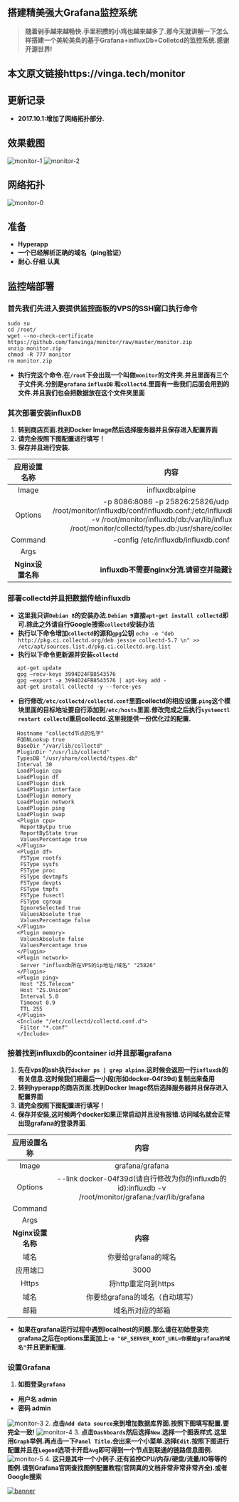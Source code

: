 
## 搭建精美强大Grafana监控系统


> **随着剁手越来越畅快.手里积攒的小鸡也越来越多了.那今天就讲解一下怎么样搭建一个美轮美奂的基于Grafana+influxDb+Colletcd的监控系统.感谢开源世界!**



## 本文原文链接https://vinga.tech/monitor



## 更新记录

- **2017.10.1:增加了网络拓扑部分.**



## 效果截图

![monitor-1](./images/monitor-1.jpg)
![monitor-2](./images/monitor-2.jpg)



## 网络拓扑

![monitor-0](./images/monitor-0.jpg)



## 准备

* **Hyperapp**
* **一个已经解析正确的域名（ping验证）**
* **耐心.仔细.认真**



## 监控端部署

### 首先我们先进入要提供监控面板的VPS的SSH窗口执行命令


```
sudo su
cd /root/ 
wget --no-check-certificate https://github.com/fanvinga/monitor/raw/master/monitor.zip
unzip monitor.zip 
chmod -R 777 monitor 
rm monitor.zip
```
* **执行完这个命令.在`/root`下会出现一个叫做`monitor`的文件夹.并且里面有三个子文件夹.分别是`grafana` `influxDB` 和`collectd`.里面有一些我们后面会用到的文件.并且我们也会把数据放在这个文件夹里面**




### 其次部署安装influxDB

1. **转到商店页面.找到Docker Image然后选择服务器并且保存进入配置界面**
2. **请完全按照下图配置进行填写！**
3. **保存并且进行安装.**

|    应用设置名称     |                    内容                    |
| :-----------: | :--------------------------------------: |
|     Image     |             influxdb:alpine              |
|    Options    | -p 8086:8086 -p 25826:25826/udp -v /root/monitor/influxdb/conf/influxdb.conf:/etc/influxdb/influxdb.conf:ro -v /root/monitor/influxdb/db:/var/lib/influxdb -v /root/monitor/collectd/types.db:/usr/share/collectd/types.db |
|    Command    |   -config /etc/influxdb/influxdb.conf    |
|     Args      |                                          |
| **Nginx设置名称** |     **influxdb不需要nginx分流.请留空并隐藏设置**      |



### 部署collectd并且把数据传给influxdb

*  **这里我只讲`Debian 8`的安装办法.`Debian 9`直接`apt-get install collectd`即可.除此之外请自行Google搜索`collectd`安装办法**
*  **执行以下命令增加`collectd`的源和`gpg`公钥**
   `echo -e "deb http://pkg.ci.collectd.org/deb jessie collectd-5.7 \n" >> /etc/apt/sources.list.d/pkg.ci.collectd.org.list`
*  **执行以下命令更新源并安装`collectd`**

```
   apt-get update
   gpg —recv-keys 3994D24FB8543576
   gpg —export -a 3994D24FB8543576 | apt-key add -
   apt-get install collectd -y --force-yes
```

*  **自行修改`/etc/collectd/collectd.conf`里面collectd的相应设置.`ping`这个模块里面的目标地址要自行添加到`/etc/hosts`里面.修改完成之后执行`systemctl restart collectd`重启collectd.这里我提供一份优化过的配置.**

```
   Hostname "collectd节点的名字"
   FQDNLookup true
   BaseDir "/var/lib/collectd"
   PluginDir "/usr/lib/collectd"
   TypesDB "/usr/share/collectd/types.db" 
   Interval 30
   LoadPlugin cpu
   LoadPlugin df
   LoadPlugin disk
   LoadPlugin interface
   LoadPlugin memory
   LoadPlugin network
   LoadPlugin ping
   LoadPlugin swap
   <Plugin cpu>
   	ReportByCpu true
   	ReportByState true
   	ValuesPercentage true
   </Plugin>
   <Plugin df>
   	FSType rootfs
   	FSType sysfs
   	FSType proc
   	FSType devtmpfs
   	FSType devpts
   	FSType tmpfs
   	FSType fusectl
   	FSType cgroup
   	IgnoreSelected true
   	ValuesAbsolute true
   	ValuesPercentage false
   </Plugin>
   <Plugin memory>
   	ValuesAbsolute false
   	ValuesPercentage true
   </Plugin>
   <Plugin network>
   	Server "influxdb所在VPS的ip地址/域名" "25826"
   </Plugin>
   <Plugin ping>
   	Host "ZS.Telecom"
   	Host "ZS.Unicom"
   	Interval 5.0
   	Timeout 0.9
   	TTL 255
   </Plugin>
   <Include "/etc/collectd/collectd.conf.d">
   	Filter "*.conf"
   </Include>
```



### 接着找到influxdb的container id并且部署grafana

1. **先在vps的ssh执行`docker ps | grep alpine`.这时候会返回一行`influxdb`的有关信息.这时候我们把最后一小段(形如docker-04f39d)复制出来备用**
2. **转到hyperapp的商店页面.找到Docker Image然后选择服务器并且保存进入配置界面**
3. **请完全按照下图配置进行填写！**
4. **保存并安装,这时候两个docker如果正常启动并且没有报错.访问域名就会正常出现grafana的登录界面**.

|    应用设置名称     |                    内容                    |
| :-----------: | :--------------------------------------: |
|     Image     |             grafana/grafana              |
|    Options    | --link docker-04f39d(请自行修改为你的influxdb的id):influxdb -v /root/monitor/grafana:/var/lib/grafana |
|    Command    |                                          |
|     Args      |                                          |
| **Nginx设置名称** |                  **内容**                  |
|      域名       |              你要给grafana的域名               |
|     应用端口      |                   3000                   |
|     Https     |              将http重定向到https              |
|      域名       |           你要给grafana的域名（自动填写）            |
|      邮箱       |                 域名所对应的邮箱                 |

*  **如果在grafana运行过程中遇到localhost的问题.那么请在初始登录完grafana之后在options里面加上`-e "GF_SERVER_ROOT_URL=你要给grafana的域名"`并且更新配置.**




### 设置Grafana

1. **如图登录`grafana`**
  * **用户名 admin**
  * **密码 admin**

  ![monitor-3](./images/monitor-3.jpg)
2. **点击`Add data source`来到增加数据库界面.按照下图填写配置.要完全一致!**
   ![monitor-4](./images/monitor-4.jpg)
3. **点击`Dashboards`然后选择`New`.选择一个图表样式.这里用`Graph`举例.再点击一下`Panel Title`.会出来一个小菜单.选择`Edit`.按照下图进行配置并且在`Legend`选项卡开启`Avg`即可得到一个节点到联通的链路信息图例.**
   ![monitor-5](./images/monitor-5.jpg)
4. **这只是其中一个小例子.还有监控CPU/内存/硬盘/流量/IO等等的图例.请到Grafana官网查找图例配置教程(官网真的文档非常非常非常齐全).或者Google搜索**




<a href="https://vinga.tech"><img src="https://d.unlimit.fun/design/banner.png" alt="banner" target="_blank"></a>
